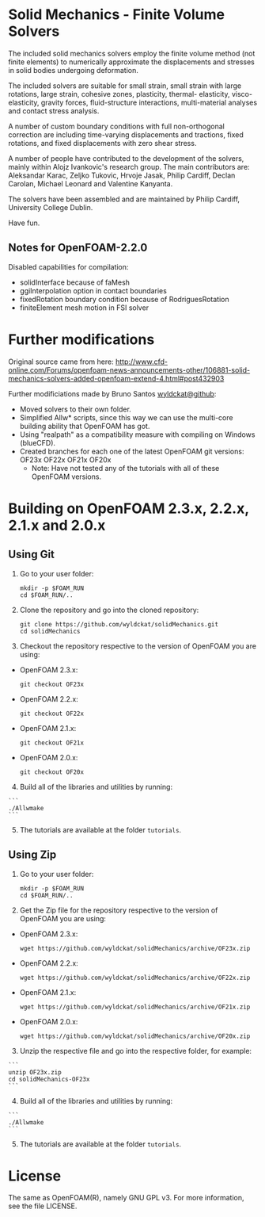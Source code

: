 Solid Mechanics - Finite Volume Solvers
=======================================

The included solid mechanics solvers employ the finite volume method
(not finite elements) to numerically approximate the displacements
and stresses in solid bodies undergoing deformation.

The included solvers are suitable for small strain, small strain with
large rotations, large strain, cohesive zones, plasticity, thermal-
elasticity, visco-elasticity, gravity forces, fluid-structure
interactions, multi-material analyses and contact stress analysis.

A number of custom boundary conditions with full non-orthogonal correction
are including time-varying displacements and tractions, fixed rotations,
and fixed displacements with zero shear stress.

A number of people have contributed to the development of the solvers,
mainly within Alojz Ivankovic's research group. The main contributors are:
Aleksandar Karac, Zeljko Tukovic, Hrvoje Jasak, Philip Cardiff, Declan Carolan,
Michael Leonard and Valentine Kanyanta.

The solvers have been assembled and are maintained by Philip Cardiff,
University College Dublin.

Have fun.


Notes for OpenFOAM-2.2.0
------------------------

Disabled capabilities for compilation:
   - solidInterface because of faMesh
   - ggiInterpolation option in contact boundaries
   - fixedRotation boundary condition because of RodriguesRotation
   - finiteElement mesh motion in FSI solver

   
Further modifications
=====================

Original source came from here: http://www.cfd-online.com/Forums/openfoam-news-announcements-other/106881-solid-mechanics-solvers-added-openfoam-extend-4.html#post432903

Further modificiations made by Bruno Santos <wyldckat@github>:
   - Moved solvers to their own folder.
   - Simplified Allw* scripts, since this way we can use the multi-core building ability that OpenFOAM has got.
   - Using "realpath" as a compatibility measure with compiling on Windows (blueCFD).
   - Created branches for each one of the latest OpenFOAM git versions: OF23x OF22x OF21x OF20x
     - Note: Have not tested any of the tutorials with all of these OpenFOAM versions.


Building on OpenFOAM 2.3.x, 2.2.x, 2.1.x and 2.0.x
==================================================

Using Git
---------

  1. Go to your user folder:

     ```
     mkdir -p $FOAM_RUN
     cd $FOAM_RUN/..
     ```

  2. Clone the repository and go into the cloned repository:

     ```
     git clone https://github.com/wyldckat/solidMechanics.git
     cd solidMechanics
     ```

  3. Checkout the repository respective to the version of OpenFOAM you are using:

   * OpenFOAM 2.3.x:

     ```
     git checkout OF23x
     ```

   * OpenFOAM 2.2.x:

     ```
     git checkout OF22x
     ```

   * OpenFOAM 2.1.x:

     ```
     git checkout OF21x
     ```

   * OpenFOAM 2.0.x:

     ```
     git checkout OF20x
     ```
     
  4. Build all of the libraries and utilities by running:

    ```
    ./Allwmake
    ```

  5. The tutorials are available at the folder `tutorials`.


Using Zip
---------

  1. Go to your user folder:

     ```
     mkdir -p $FOAM_RUN
     cd $FOAM_RUN/..
     ```

  2. Get the Zip file for the repository respective to the version of OpenFOAM you are using:

   * OpenFOAM 2.3.x:

     ```
     wget https://github.com/wyldckat/solidMechanics/archive/OF23x.zip
     ```

   * OpenFOAM 2.2.x:

     ```
     wget https://github.com/wyldckat/solidMechanics/archive/OF22x.zip
     ```

   * OpenFOAM 2.1.x:

     ```
     wget https://github.com/wyldckat/solidMechanics/archive/OF21x.zip
     ```

   * OpenFOAM 2.0.x:

     ```
     wget https://github.com/wyldckat/solidMechanics/archive/OF20x.zip
     ```

  3. Unzip the respective file and go into the respective folder, for example:

    ```
    unzip OF23x.zip
    cd solidMechanics-OF23x
    ```
    
  4. Build all of the libraries and utilities by running:

    ```
    ./Allwmake
    ```

  5. The tutorials are available at the folder `tutorials`.




License
=======

The same as OpenFOAM(R), namely GNU GPL v3. For more information, see the file LICENSE.

